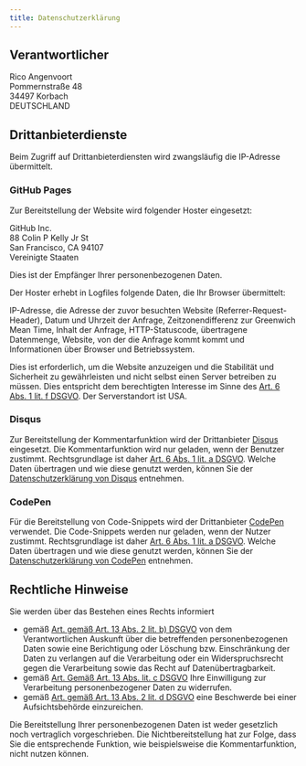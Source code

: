 ```yaml
---
title: Datenschutzerklärung
---
```


## Verantwortlicher

Rico Angenvoort\
Pommernstraße 48\
34497 Korbach\
DEUTSCHLAND

## Drittanbieterdienste

Beim Zugriff auf Drittanbieterdiensten wird zwangsläufig die IP-Adresse übermittelt.

### GitHub Pages

Zur Bereitstellung der Website wird folgender Hoster eingesetzt:

GitHub Inc.\
88 Colin P Kelly Jr St\
San Francisco, CA 94107\
Vereinigte Staaten

Dies ist der Empfänger Ihrer personenbezogenen Daten.

Der Hoster erhebt in Logfiles folgende Daten, die Ihr Browser übermittelt:

IP-Adresse, die Adresse der zuvor besuchten Website (Referrer-Request-Header), Datum und Uhrzeit der Anfrage, Zeitzonendifferenz zur Greenwich Mean Time, Inhalt der Anfrage, HTTP-Statuscode, übertragene Datenmenge, Website, von der die Anfrage kommt kommt und Informationen über Browser und Betriebssystem.

Dies ist erforderlich, um die Website anzuzeigen und die Stabilität und Sicherheit zu gewährleisten und nicht selbst einen Server betreiben zu müssen. Dies entspricht dem berechtigten Interesse im Sinne des [Art. 6 Abs. 1 lit. f DSGVO](https://dsgvo-gesetz.de/art-6-dsgvo/). Der Serverstandort ist USA.

### Disqus

Zur Bereitstellung der Kommentarfunktion wird der Drittanbieter [Disqus](https://disqus.com/) eingesetzt. Die Kommentarfunktion wird nur geladen, wenn der Benutzer zustimmt. Rechtsgrundlage ist daher [Art. 6 Abs. 1 lit. a DSGVO](https://dsgvo-gesetz.de/art-6-dsgvo/). Welche Daten übertragen und wie diese genutzt werden, können Sie der [Datenschutzerklärung von Disqus](https://disqus.com/privacy-policy/) entnehmen.

### CodePen

Für die Bereitstellung von Code-Snippets wird der Drittanbieter [CodePen](https://codepen.io/) verwendet. Die Code-Snippets werden nur geladen, wenn der Nutzer zustimmt. Rechtsgrundlage ist daher [Art. 6 Abs. 1 lit. a DSGVO](https://dsgvo-gesetz.de/art-6-dsgvo/). Welche Daten übertragen und wie diese genutzt werden, können Sie der [Datenschutzerklärung von CodePen](https://blog.codepen.io/documentation/privacy-policy/) entnehmen.

## Rechtliche Hinweise

Sie werden über das Bestehen eines Rechts informiert

- gemäß [Art. gemäß Art. 13 Abs. 2 lit. b) DSGVO](<(https://dsgvo-gesetz.de/art-13-dsgvo/)>) von dem Verantwortlichen Auskunft über die betreffenden personenbezogenen Daten sowie eine Berichtigung oder Löschung bzw. Einschränkung der Daten zu verlangen auf die Verarbeitung oder ein Widerspruchsrecht gegen die Verarbeitung sowie das Recht auf Datenübertragbarkeit.
- gemäß [Art. Gemäß Art. 13 Abs. lit. c DSGVO](https://dsgvo-gesetz.de/art-13-dsgvo/) Ihre Einwilligung zur Verarbeitung personenbezogener Daten zu widerrufen.
- gemäß [Art. gemäß Art. 13 Abs. 2 lit. d DSGVO](https://dsgvo-gesetz.de/art-13-dsgvo/) eine Beschwerde bei einer Aufsichtsbehörde einzureichen.

Die Bereitstellung Ihrer personenbezogenen Daten ist weder gesetzlich noch vertraglich vorgeschrieben. Die Nichtbereitstellung hat zur Folge, dass Sie die entsprechende Funktion, wie beispielsweise die Kommentarfunktion, nicht nutzen können.
